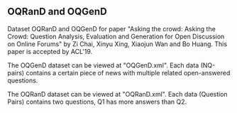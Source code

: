 ## OQRanD and OQGenD

Dataset OQRanD and OQGenD for paper "Asking the crowd: Asking the Crowd: Question Analysis, Evaluation and Generation for Open Discussion on Online Forums" by Zi Chai, Xinyu Xing, Xiaojun Wan and Bo Huang. This paper is accepted by ACL'19.

The OQGenD dataset can be viewed at "OQGenD.xml". Each data (NQ-pairs) contains a certain piece of news with multiple related open-answered questions.

The OQRanD dataset can be viewed at "OQRanD.xml". Each data (Question Pairs) contains two questions, Q1 has more answers than Q2.

